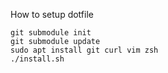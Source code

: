 How to setup dotfile

```shell
git submodule init
git submodule update
sudo apt install git curl vim zsh
./install.sh
```
